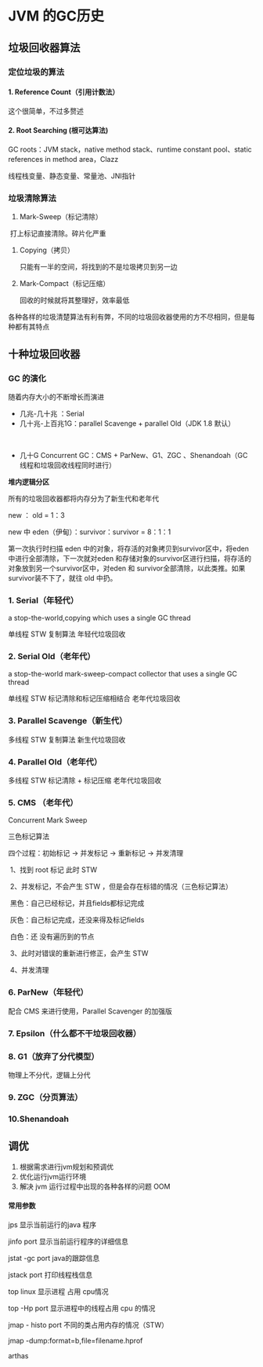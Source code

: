 # JVM 的GC历史

## 垃圾回收器算法

### 定位垃圾的算法



#### 1. Reference Count（引用计数法）

这个很简单，不过多赘述

#### 2. Root Searching (根可达算法)

GC roots：JVM stack，native method stack、runtime constant pool、static references in method area，Clazz

线程栈变量、静态变量、常量池、JNI指针



### 垃圾清除算法

1. Mark-Sweep（标记清除）

​		打上标记直接清除。碎片化严重

1. Copying（拷贝）

   只能有一半的空间，将找到的不是垃圾拷贝到另一边

2. Mark-Compact（标记压缩）

   回收的时候就将其整理好，效率最低



各种各样的垃圾清楚算法有利有弊，不同的垃圾回收器使用的方不尽相同，但是每种都有其特点



## 十种垃圾回收器



### GC 的演化

随着内存大小的不断增长而演进

- 几兆-几十兆 ：Serial
- 几十兆-上百兆1G：parallel Scavenge + parallel Old（JDK 1.8 默认）

​		

- 几十G Concurrent GC：CMS + ParNew、G1、ZGC 、Shenandoah（GC 线程和垃圾回收线程同时进行）



**堆内逻辑分区**

所有的垃圾回收器都将内存分为了新生代和老年代



new ： old  =  1：3

new    中	eden（伊甸）：survivor：survivor  =  8：1：1



第一次执行时扫描 eden 中的对象，将存活的对象拷贝到survivor区中，将eden中进行全部清除，下一次就对eden 和存储对象的survivor区进行扫描，将存活的对象放到另一个survivor区中，对eden 和 survivor全部清除，以此类推。如果survivor装不下了，就往 old 中扔。



### 1. Serial（年轻代）

a stop-the-world,copying which uses a single GC thread

单线程 STW 复制算法 年轻代垃圾回收



### 2. Serial Old（老年代）

a stop-the-world mark-sweep-compact collector that uses a single GC thread

单线程 STW 标记清除和标记压缩相结合 老年代垃圾回收



### 3. Parallel Scavenge（新生代）

多线程 STW 复制算法 新生代垃圾回收

### 4. Parallel Old（老年代）

多线程 STW 标记清除 +  标记压缩 老年代垃圾回收



### 5. CMS （老年代）

Concurrent Mark Sweep 

三色标记算法

四个过程：初始标记 -> 并发标记 -> 重新标记 -> 并发清理

​		1、找到 root 标记 此时 STW

​		2、并发标记，不会产生 STW ，但是会存在标错的情况（三色标记算法）

​					黑色：自己已经标记，并且fields都标记完成

​					灰色：自己标记完成，还没来得及标记fields

​					白色：还  没有遍历到的节点

​		3、此时对错误的重新进行修正，会产生 STW

​		4、并发清理

### 6. ParNew（年轻代）

配合 CMS 来进行使用，Parallel Scavenger 的加强版



### 7. Epsilon（什么都不干垃圾回收器）

### 8. G1（放弃了分代模型）

物理上不分代，逻辑上分代

### 9. ZGC（分页算法）

### 10.Shenandoah



## 调优

1. 根据需求进行jvm规划和预调优
2. 优化运行jvm运行环境
3. 解决 jvm 运行过程中出现的各种各样的问题 OOM



#### 常用参数

jps 显示当前运行的java 程序

jinfo  port 显示当前运行程序的详细信息

jstat  -gc  port   java的跟踪信息

jstack port   打印线程栈信息

top linux 显示进程 占用 cpu情况

top -Hp port 显示进程中的线程占用 cpu 的情况

jmap - histo port 不同的类占用内存的情况（STW）

jmap -dump:format=b,file=filename.hprof

arthas







